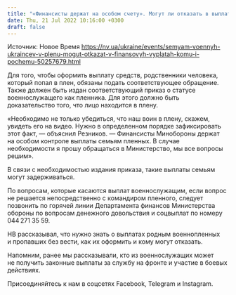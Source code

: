 ```yaml
---
title: "«Финансисты держат на особом счету». Могут ли отказать в выплатах семьям военнопленных украинцев"
date: Thu, 21 Jul 2022 10:16:00 +0300
draft: false
---
```

Источник: Новое Время https://nv.ua/ukraine/events/semyam-voennyh-ukraincev-v-plenu-mogut-otkazat-v-finansovyh-vyplatah-komu-i-pochemu-50257679.html


 Для того, чтобы оформить выплату средств, родственники человека, который попал в плен, обязаны подать соответствующее обращение. Также должен быть издан соответствующий приказ о статусе военнослужащего как пленника. Для этого должно быть доказательство того, что лицо находится в плену.

«Необходимо не только убедиться, что наш воин в плену, скажем, увидеть его на видео. Нужно в определенном порядке зафиксировать этот факт, — объяснил Резников. — Финансисты Минобороны держат на особом контроле выплаты семьям пленных. В случае необходимости я прошу обращаться в Министерство, мы все вопросы решим».

 В связи с необходимостью издания приказа, такие выплаты семьям могут задерживаться.

 По вопросам, которые касаются выплат военнослужащим, если вопрос не решается непосредственно с командиром пленного, следует позвонить по горячей линии Департамента финансов Министерства обороны по вопросам денежного довольствия и соцвыплат по номеру 044 271 35 59.

 НВ рассказывал, что нужно знать о выплатах родным военнопленных и пропавших без вести, как их оформить и кому могут отказать.

 Напомним, ранее мы рассказывали, кто из военнослужащих может не получить законные выплаты за службу на фронте и участие в боевых действиях.

Присоединяйтесь к нам в соцсетях Facebook, Telegram и Instagram.
